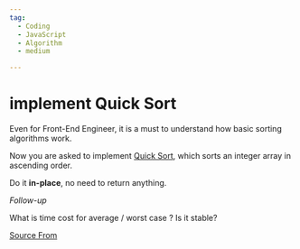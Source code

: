```yaml
---
tag:
  - Coding
  - JavaScript
  - Algorithm
  - medium

---
```

  
# implement Quick Sort

Even for Front-End Engineer, it is a must to understand how basic sorting algorithms work.

Now you are asked to implement [Quick Sort](https://en.wikipedia.org/wiki/Quicksort), which sorts an integer array in ascending order.

Do it **in-place**, no need to return anything.

_Follow-up_

What is time cost for average / worst case ? Is it stable?


[Source From](https://bigfrontend.dev/problem/implement-Quick-Sort)

  